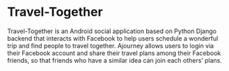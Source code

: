 # Travel-Together
Travel-Together is an Android social application based on Python Django backend that interacts with Facebook to help users schedule a wonderful trip and find people to travel together. Ajourney allows users to login via their Facebook account and share their travel plans among their Facebook friends, so that friends who have a similar idea can join each others’ plans.
